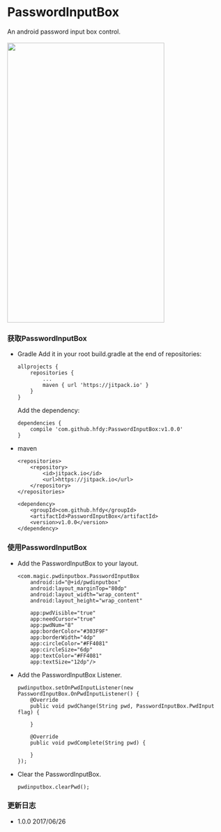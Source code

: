 # PasswordInputBox
An android password input box control.<br>
<br>
<img src="https://github.com/hfdy/PasswordInputBox/blob/master/Screenshot/Screenshot_2017-06-26-09-00-01-467_PasswordInput.png" width = "360" height = "640" />
### 获取PasswordInputBox
- Gradle
Add it in your root build.gradle at the end of repositories:

    ```
    allprojects {
        repositories {
        	...
        	maven { url 'https://jitpack.io' }
        }
    }
    ```

  Add the dependency:

    ```
    dependencies {
        compile 'com.github.hfdy:PasswordInputBox:v1.0.0'
    }
    ```
- maven

    ```
    <repositories>
        <repository>
            <id>jitpack.io</id>
            <url>https://jitpack.io</url>
        </repository>
    </repositories>

    <dependency>
        <groupId>com.github.hfdy</groupId>
        <artifactId>PasswordInputBox</artifactId>
        <version>v1.0.0</version>
    </dependency>
    ```

### 使用PasswordInputBox
- Add the PasswordInputBox to your layout.

    ```
    <com.magic.pwdinputbox.PasswordInputBox
        android:id="@+id/pwdinputbox"
        android:layout_marginTop="80dp"
        android:layout_width="wrap_content"
        android:layout_height="wrap_content"

        app:pwdVisible="true"
        app:needCursor="true"
        app:pwdNum="8"
        app:borderColor="#303F9F"
        app:borderWidth="4dp"
        app:circleColor="#FF4081"
        app:circleSize="6dp"
        app:textColor="#FF4081"
        app:textSize="12dp"/>
    ```

- Add the PasswordInputBox Listener.

    ```
    pwdinputbox.setOnPwdInputListener(new PasswordInputBox.OnPwdInputListener() {
        @Override
        public void pwdChange(String pwd, PasswordInputBox.PwdInput flag) {

        }

        @Override
        public void pwdComplete(String pwd) {

        }
    });
    ```

- Clear the PasswordInputBox.

    ```
    pwdinputbox.clearPwd();
    ```

### 更新日志
- 1.0.0 2017/06/26